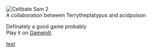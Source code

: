 ![Celibate Sam 2](http://terrytheplatypus.github.io/celibatesam2/junk/githubbanner.png)<br>
A collaboration between Terrytheplatypus and acidpoison

Definately a good game probably<br>
Play it on [Gamejolt](#).

[test](http://terrytheplatypus.github.io/celibatesam2/index.html)
